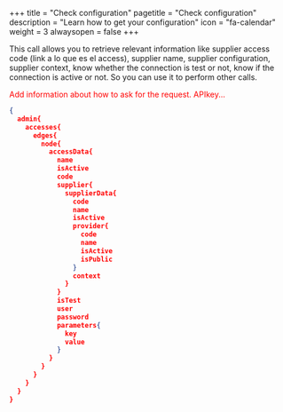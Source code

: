 +++
title = "Check configuration"
pagetitle = "Check configuration"
description = "Learn how to get your configuration"
icon = "fa-calendar"
weight = 3
alwaysopen = false
+++

This call allows you to retrieve relevant information like supplier access code (link a lo que es el access), supplier name, supplier configuration, supplier context, know whether the connection is test or not, know if the connection is active or not. So you can use it to perform other calls.

<span style="color:red"> Add information about how to ask for the request. APIkey... </span>

```json
{
  admin{
    accesses{
      edges{
        node{
          accessData{
            name
            isActive
            code
            supplier{
              supplierData{
                code
                name
                isActive
                provider{
                  code
                  name
                  isActive
                  isPublic
                }
                context
              }
            }
            isTest
            user
            password
            parameters{
              key
              value
            }
          }
        }
      }
    }
  }
}
```
